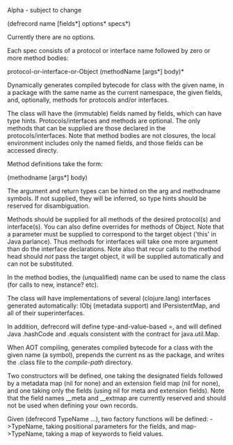   Alpha - subject to change
  
  (defrecord name [fields*]  options* specs*)
  
  Currently there are no options.

  Each spec consists of a protocol or interface name followed by zero
  or more method bodies:

  protocol-or-interface-or-Object
  (methodName [args*] body)*

  Dynamically generates compiled bytecode for class with the given
  name, in a package with the same name as the current namespace, the
  given fields, and, optionally, methods for protocols and/or
  interfaces.

  The class will have the (immutable) fields named by
  fields, which can have type hints. Protocols/interfaces and methods
  are optional. The only methods that can be supplied are those
  declared in the protocols/interfaces.  Note that method bodies are
  not closures, the local environment includes only the named fields,
  and those fields can be accessed directy.

  Method definitions take the form:

  (methodname [args*] body)

  The argument and return types can be hinted on the arg and
  methodname symbols. If not supplied, they will be inferred, so type
  hints should be reserved for disambiguation.

  Methods should be supplied for all methods of the desired
  protocol(s) and interface(s). You can also define overrides for
  methods of Object. Note that a parameter must be supplied to
  correspond to the target object ('this' in Java parlance). Thus
  methods for interfaces will take one more argument than do the
  interface declarations. Note also that recur calls to the method
  head should *not* pass the target object, it will be supplied
  automatically and can not be substituted.

  In the method bodies, the (unqualified) name can be used to name the
  class (for calls to new, instance? etc).

  The class will have implementations of several (clojure.lang)
  interfaces generated automatically: IObj (metadata support) and
  IPersistentMap, and all of their superinterfaces.

  In addition, defrecord will define type-and-value-based =,
  and will defined Java .hashCode and .equals consistent with the
  contract for java.util.Map.

  When AOT compiling, generates compiled bytecode for a class with the
  given name (a symbol), prepends the current ns as the package, and
  writes the .class file to the *compile-path* directory.

  Two constructors will be defined, one taking the designated fields
  followed by a metadata map (nil for none) and an extension field
  map (nil for none), and one taking only the fields (using nil for
  meta and extension fields). Note that the field names __meta
  and __extmap are currently reserved and should not be used when
  defining your own records.

  Given (defrecord TypeName ...), two factory functions will be
  defined: ->TypeName, taking positional parameters for the fields,
  and map->TypeName, taking a map of keywords to field values.